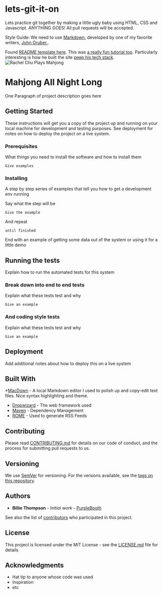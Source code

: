 # lets-git-it-on
Lets practice git together by making a little ugly baby using HTML, CSS and Javascript. ANYTHING GOES! All pull requests will be accepted.

Style Guide: We need to use [Markdown](https://github.com/adam-p/markdown-here/wiki/Markdown-Cheatsheet#links), developed by one of my favorite writers, [John Gruber.](https://daringfireball.net/).

Found [README template here](https://gist.github.com/PurpleBooth/109311bb0361f32d87a2). This was [a really fun tutorial too](https://www.markdowntutorial.com). Particularly interesting is how he built the site [peep his tech stack](https://github.com/gjtorikian/markdowntutorial.com).
![Rachel Chu Plays Mahjong](https://www.worldofbuzz.com/wp-content/uploads/2018/09/further-explaining-the-mahjong-scene-in-crazy-rich-asians-world-of-buzz.jpg)
# Mahjong All Night Long

One Paragraph of project description goes here

## Getting Started

These instructions will get you a copy of the project up and running on your local machine for development and testing purposes. See deployment for notes on how to deploy the project on a live system.

### Prerequisites

What things you need to install the software and how to install them

```
Give examples
```

### Installing

A step by step series of examples that tell you how to get a development env running

Say what the step will be

```
Give the example
```

And repeat

```
until finished
```

End with an example of getting some data out of the system or using it for a little demo

## Running the tests

Explain how to run the automated tests for this system

### Break down into end to end tests

Explain what these tests test and why

```
Give an example
```

### And coding style tests

Explain what these tests test and why

```
Give an example
```

## Deployment

Add additional notes about how to deploy this on a live system

## Built With

*[MacDown](https://macdown.uranusjr.com/) - A local Markdown editor I used to polish up and copy-edit text files. Nice syntax highlighting and theme.
* [Dropwizard](http://www.dropwizard.io/1.0.2/docs/) - The web framework used
* [Maven](https://maven.apache.org/) - Dependency Management
* [ROME](https://rometools.github.io/rome/) - Used to generate RSS Feeds

## Contributing

Please read [CONTRIBUTING.md](https://gist.github.com/PurpleBooth/b24679402957c63ec426) for details on our code of conduct, and the process for submitting pull requests to us.

## Versioning

We use [SemVer](http://semver.org/) for versioning. For the versions available, see the [tags on this repository](https://github.com/your/project/tags). 

## Authors

* **Billie Thompson** - *Initial work* - [PurpleBooth](https://github.com/PurpleBooth)

See also the list of [contributors](https://github.com/your/project/contributors) who participated in this project.

## License

This project is licensed under the MIT License - see the [LICENSE.md](LICENSE.md) file for details

## Acknowledgments

* Hat tip to anyone whose code was used
* Inspiration
* etc
